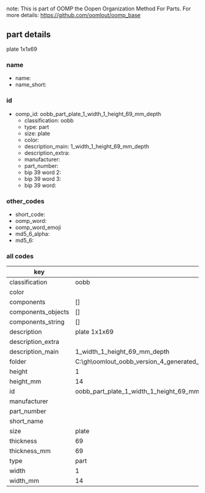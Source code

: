#   

note: This is part of OOMP the Oopen Organization Method For Parts. For more details: https://github.com/oomlout/oomp_base

##  part details



plate 1x1x69

### name
* name: 
* name_short: 
### id
* oomp_id: oobb_part_plate_1_width_1_height_69_mm_depth
  * classification: oobb
  * type: part
  * size: plate
  * color: 
  * description_main: 1_width_1_height_69_mm_depth
  * description_extra: 
  * manufacturer: 
  * part_number: 
  * bip 39 word 2: 
  * bip 39 word 3: 
  * bip 39 word: 

### other_codes
* short_code: 
* oomp_word: 
* oomp_word_emoji 
* md5_6_alpha: 
* md5_6: 









### all codes 
| key | value |  
| --- | --- |  
| classification | oobb |  
| color |  |  
| components | [] |  
| components_objects | [] |  
| components_string | [] |  
| description | plate 1x1x69 |  
| description_extra |  |  
| description_main | 1_width_1_height_69_mm_depth |  
| folder | C:\gh\oomlout_oobb_version_4_generated_parts\things\oobb_part_plate_1_width_1_height_69_mm_depth |  
| height | 1 |  
| height_mm | 14 |  
| id | oobb_part_plate_1_width_1_height_69_mm_depth |  
| manufacturer |  |  
| part_number |  |  
| short_name |  |  
| size | plate |  
| thickness | 69 |  
| thickness_mm | 69 |  
| type | part |  
| width | 1 |  
| width_mm | 14 |  
